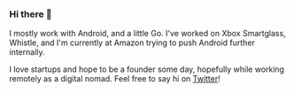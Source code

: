 ### Hi there 👋

I mostly work with Android, and a little Go. I've worked on Xbox Smartglass, Whistle, and I'm currently at Amazon trying to push Android further internally.

I love startups and hope to be a founder some day, hopefully while working remotely as a digital nomad. Feel free to say hi on [Twitter](https://twitter.com/petedoyle_)!
